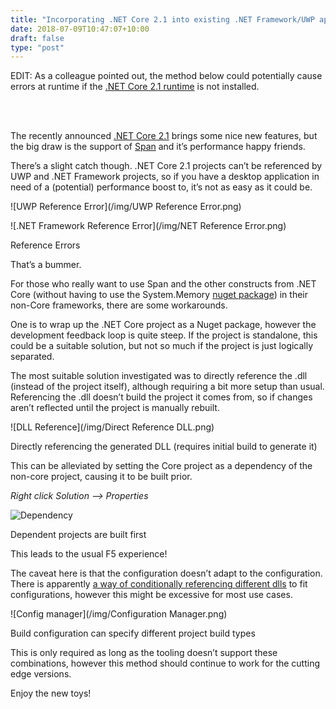 ```yaml
---
title: "Incorporating .NET Core 2.1 into existing .NET Framework/UWP applications"
date: 2018-07-09T10:47:07+10:00
draft: false
type: "post"
---
```


EDIT: As a colleague pointed out, the method below could potentially cause errors at runtime if the [.NET Core 2.1 runtime](https://www.microsoft.com/net/download/dotnet-core/runtime-2.1.0) is not installed.  


<br></br>  
 

The recently announced [.NET Core 2.1](https://blogs.msdn.microsoft.com/dotnet/2018/05/30/announcing-net-core-2-1/) brings some nice new features, but the big draw is the support of [Span<T>](https://docs.microsoft.com/en-us/dotnet/api/system.span-1?view=netcore-2.1) and it’s performance happy friends.

There’s a slight catch though. .NET Core 2.1 projects can’t be referenced by UWP and .NET Framework projects, so if you have a desktop application in need of a (potential) performance boost to, it’s not as easy as it could be.


![UWP Reference Error](/img/UWP Reference Error.png)

![.NET Framework Reference Error](/img/NET Reference Error.png)
<p class="subtitle">Reference Errors</p>

That’s a bummer.

For those who really want to use Span<T> and the other constructs from .NET Core (without having to use the System.Memory [nuget package](https://www.nuget.org/packages/System.Memory/)) in their non-Core frameworks, there are some workarounds.

One is to wrap up the .NET Core project as a Nuget package, however the development feedback loop is quite steep. If the project is standalone, this could be a suitable solution, but not so much if the project is just logically separated.

The most suitable solution investigated was to directly reference the .dll (instead of the project itself), although requiring a bit more setup than usual. Referencing the .dll doesn’t build the project it comes from, so if changes aren’t reflected until the project is manually rebuilt.

![DLL Reference](/img/Direct Reference DLL.png)
<p class="subtitle">Directly referencing the generated DLL (requires initial build to generate it)</p>  

This can be alleviated by setting the Core project as a dependency of the non-core project, causing it to be built prior.

_Right click Solution –> Properties_

![Dependency](/img/Dependencies.png)
<p class="subtitle">Dependent projects are built first</p>
This leads to the usual F5 experience!

The caveat here is that the configuration doesn’t adapt to the configuration. There is apparently [a way of conditionally referencing different dlls](https://stackoverflow.com/questions/1786917/is-there-a-way-to-specify-assembly-references-based-on-build-configuration-in-vis/1787075#1787075) to fit configurations, however this might be excessive for most use cases.

 

![Config manager](/img/Configuration Manager.png)
<p class="subtitle">Build configuration can specify different project build types</p>
 

This is only required as long as the tooling doesn’t support these combinations, however this method should continue to work for the cutting edge versions.

Enjoy the new toys!